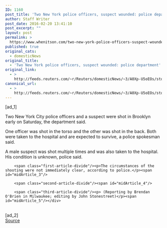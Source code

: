 ```yaml
---
ID: 1160
post_title: 'Two New York police officers, suspect wounded: police department'
author: Staff Writer
post_date: 2016-02-20 13:41:10
post_excerpt: ""
layout: post
permalink: >
  https://www.whenitson.com/two-new-york-police-officers-suspect-wounded-police-department/
published: true
original_cats:
  - domesticNews
original_title:
  - 'Two New York police officers, suspect wounded: police department'
original_link:
  - >
    http://feeds.reuters.com/~r/Reuters/domesticNews/~3/A0Xp-U5oEOs/story01.htm
canonical_url:
  - >
    http://feeds.reuters.com/~r/Reuters/domesticNews/~3/A0Xp-U5oEOs/story01.htm
---
```

 [ad_1]
<br><div id="articleText">
<span id="midArticle_start"/>

<span class="focusParagraph" readability="4"><p><span class="articleLocatio&lt;/span&gt;n">Two New York City police officers and a suspect were shot in Brooklyn early on Saturday, the department said. </span></p></span><span id="midArticle_0"/><p>One officer was shot in the torso and the other was shot in the back. Both were taken to the hospital and are expected to survive, a police spokesman said.</p><span id="midArticle_1"/><p>A male suspect was shot multiple times and was also taken to the hospital. His condition is unknown, police said. </p><span id="midArticle_2"/>
        
        <span class="first-article-divide"/><p>The circumstances of the shooting were not immediately clear, according to police.</p><span id="midArticle_3"/>
        
        <span class="second-article-divide"/><span id="midArticle_4"/>
        
        <span class="third-article-divide"/><p> (Reporting by Brendan O'Brien in Milwaukee; editing by John Stonestreet)</p><span id="midArticle_5"/></div>
<br>[ad_2]
<br><a href="http://feeds.reuters.com/~r/Reuters/domesticNews/~3/A0Xp-U5oEOs/story01.htm">Source </a>